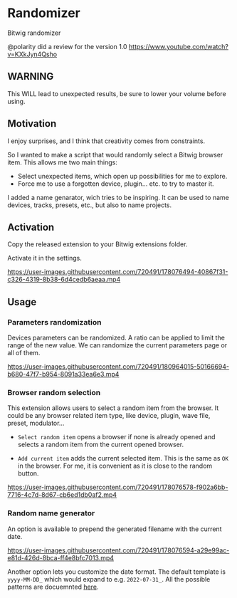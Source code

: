 


# Randomizer

Bitwig randomizer

@polarity did a review for the version 1.0
https://www.youtube.com/watch?v=KXkJyn4Qsho

## WARNING

This WILL lead to unexpected results, be sure to lower your volume before using.

## Motivation

I enjoy surprises, and I think that creativity comes from constraints.

So I wanted to make a script that would randomly select a Bitwig browser item.
This allows me two main things:
- Select unexpected items, which open up possibilities for me to explore.
- Force me to use a forgotten device, plugin… etc. to try to master it.

I added a name genarator, wich tries to be inspiring.
It can be used to name devices, tracks, presets, etc., but also to name projects.

## Activation

Copy the released extension to your Bitwig extensions folder.

Activate it in the settings.


https://user-images.githubusercontent.com/720491/178076494-40867f31-c326-4319-8b38-6d4cedb6aeaa.mp4


## Usage

### Parameters randomization

Devices parameters can be randomized.
A ratio can be applied to limit the range of the new value.
We can randomize the current parameters page or all of them.


https://user-images.githubusercontent.com/720491/180964015-50166694-b680-47f7-b954-8091a33ea6e3.mp4


### Browser random selection

This extension allows users to select a random item from the browser.
It could be any browser related item type, like device, plugin, wave file, preset, modulator…

- `Select random item` opens a browser if none is already opened and selects a random item from the current opened browser.

- `Add current item` adds the current selected item.
  This is the same as `OK` in the browser.
  For me, it is convenient as it is close to the random button.


https://user-images.githubusercontent.com/720491/178076578-f902a6bb-7716-4c7d-8d67-cb6ed1db0af2.mp4


### Random name generator

An option is available to prepend the generated filename with the current date.

https://user-images.githubusercontent.com/720491/178076594-a29e99ac-e81d-426d-8bca-ff4e8bfc7013.mp4


Another option lets you customize the date format. The default template is
`yyyy-MM-DD_` which would expand to e.g. `2022-07-31_`. 
All the possible patterns are docuemnted 
[here](https://docs.oracle.com/javase/8/docs/api/java/time/format/DateTimeFormatter.html#patterns).
